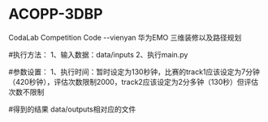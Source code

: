 # ACOPP-3DBP
CodaLab Competition Code --vienyan
华为EMO 三维装修以及路径规划

#执行方法：
1、输入数据：data/inputs
2、执行main.py

#参数设置：
1、执行时间：暂时设定为130秒钟，比赛的track1应该设定为7分钟（420秒钟），评估次数限制2000，track2应该设定为2分多钟（130秒）但评估次数不限制

#得到的结果
data/outputs相对应的文件

